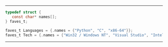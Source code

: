 ------------------------
```C
typedef struct {
   const char* names[];
} faves_t;

faves_t Languages = {.names = {"Python", "C", "x86-64"}};
faves_t Tech = {.names = {"Win32 / Windows NT", "Visual Studio", "Intel oneAPI Toolkit"}};
```
--------------
